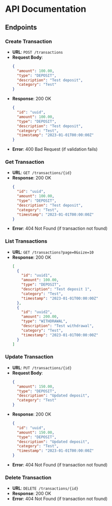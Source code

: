 # API Documentation

## Endpoints

### Create Transaction

- **URL**: `POST /transactions`
- **Request Body**:
  ```json
  {
    "amount": 100.00,
    "type": "DEPOSIT",
    "description": "Test deposit",
    "category": "Test"
  }
  ```
- **Response**: 200 OK
  ```json
  {
    "id": "uuid",
    "amount": 100.00,
    "type": "DEPOSIT",
    "description": "Test deposit",
    "category": "Test",
    "timestamp": "2023-01-01T00:00:00Z"
  }
  ```
- **Error**: 400 Bad Request (if validation fails)

### Get Transaction

- **URL**: `GET /transactions/{id}`
- **Response**: 200 OK
  ```json
  {
    "id": "uuid",
    "amount": 100.00,
    "type": "DEPOSIT",
    "description": "Test deposit",
    "category": "Test",
    "timestamp": "2023-01-01T00:00:00Z"
  }
  ```
- **Error**: 404 Not Found (if transaction not found)

### List Transactions

- **URL**: `GET /transactions?page=0&size=10`
- **Response**: 200 OK
  ```json
  [
    {
      "id": "uuid1",
      "amount": 100.00,
      "type": "DEPOSIT",
      "description": "Test deposit 1",
      "category": "Test",
      "timestamp": "2023-01-01T00:00:00Z"
    },
    {
      "id": "uuid2",
      "amount": 200.00,
      "type": "WITHDRAWAL",
      "description": "Test withdrawal",
      "category": "Test",
      "timestamp": "2023-01-01T00:00:00Z"
    }
  ]
  ```

### Update Transaction

- **URL**: `PUT /transactions/{id}`
- **Request Body**:
  ```json
  {
    "amount": 150.00,
    "type": "DEPOSIT",
    "description": "Updated deposit",
    "category": "Test"
  }
  ```
- **Response**: 200 OK
  ```json
  {
    "id": "uuid",
    "amount": 150.00,
    "type": "DEPOSIT",
    "description": "Updated deposit",
    "category": "Test",
    "timestamp": "2023-01-01T00:00:00Z"
  }
  ```
- **Error**: 404 Not Found (if transaction not found)

### Delete Transaction

- **URL**: `DELETE /transactions/{id}`
- **Response**: 200 OK
- **Error**: 404 Not Found (if transaction not found) 